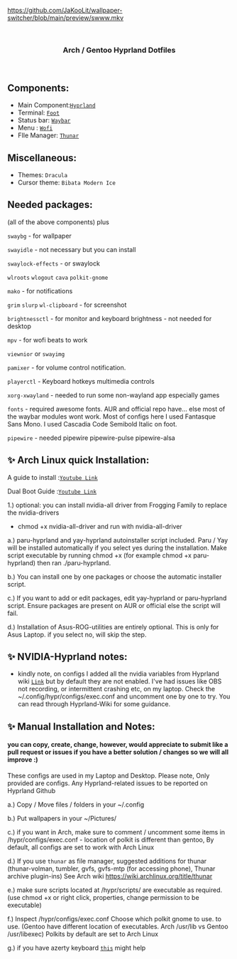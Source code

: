 https://github.com/JaKooLit/wallpaper-switcher/blob/main/preview/swww.mkv

<br>
<h3 align = "center"> Arch / Gentoo Hyprland Dotfiles</h3>
<br>

<img src="https://github.com/JaKooLit/Ja_HyprLanD-dots/blob/main/preview/Arch.png" alt="">

## Components:

- Main Component:[`Hyprland`](https://github.com/hyprwm/Hyprland)
- Terminal: [`Foot`](https://github.com/r-c-f/foot)
- Status bar: [`Waybar`](https://github.com/Alexays/Waybar)
- Menu : [`Wofi`](https://hg.sr.ht/~scoopta/wofi)
- FIle Manager: [`Thunar`](https://docs.xfce.org/xfce/thunar/start)

## Miscellaneous:

- Themes: `Dracula`
- Cursor theme: `Bibata Modern Ice`

## Needed packages:

(all of the above components) plus

`swaybg` - for wallpaper

`swayidle` - not necessary but you can install

`swaylock-effects` - or swaylock

`wlroots` `wlogout` `cava` `polkit-gnome`

`mako` - for notifications

`grim` `slurp` `wl-clipboard` - for screenshot

`brightnessctl`  - for monitor and keyboard brightness - not needed for desktop

`mpv` - for wofi beats to work

`viewnior` or `swayimg`  

`pamixer` - for volume control notification. 

`playerctl` - Keyboard hotkeys multimedia controls

`xorg-xwayland` - needed to run some non-wayland app especially games

`fonts` - required awesome fonts. AUR and official repo have... else most of the waybar modules wont work. Most of configs here I used Fantasque Sans Mono. I used Cascadia Code Semibold Italic on foot.

`pipewire` - needed pipewire pipewire-pulse pipewire-alsa


## ✨ Arch Linux quick Installation:

A guide to install :[`Youtube Link`](https://youtu.be/_deaeSU1WK8)

Dual Boot Guide :[`Youtube Link`](https://www.youtube.com/watch?v=ADYqS8psSJ0)

1.) optional: you can install nvidia-all driver from Frogging Family to replace the nvidia-drivers 
 - chmod +x nvidia-all-driver and run with nvidia-all-driver

a.) paru-hyprland and yay-hyprland autoinstaller script included. Paru / Yay will be installed automatically if you select yes during the installation. 
Make script executable by running chmod +x (for example chmod +x paru-hyprland) then ran ./paru-hyprland.

b.) You can install one by one packages or choose the automatic installer script.

c.) If you want to add or edit packages, edit yay-hyprland or paru-hyprland script. Ensure packages are present on AUR or official else the script will fail.

d.) Installation of Asus-ROG-utilities are entirely optional. This is only for Asus Laptop. if you select no, will skip the step.

## ✨ NVIDIA-Hyprland notes:
- kindly note, on configs I added all the nvidia variables from Hyprland wiki [`Link`](https://wiki.hyprland.org/Nvidia/) but by default they are not enabled. I've had issues like OBS not recording, or intermittent crashing etc, on my laptop. Check the ~/.config/hypr/configs/exec.conf and uncomment one by one to try. You can read through Hyprland-Wiki for some guidance.

## ✨ Manual Installation and Notes: 
#### you can copy, create, change, however, would appreciate to submit like a pull request or issues if you have a better solution / changes so we will all improve :)

These configs are used in my Laptop and Desktop. 
Please note, Only provided are configs. Any Hyprland-related issues to be reported on Hyprland Github

a.) Copy / Move files / folders in your ~/.config

b.) Put wallpapers in your ~/Pictures/

c.) if you want in Arch, make sure to comment / uncomment some items in /hypr/configs/exec.conf - location of polkit is different than gentoo, By default, all configs are set to work with Arch Linux

d.) If you use `thunar` as file manager, suggested additions for thunar (thunar-volman, tumbler, gvfs, gvfs-mtp (for accessing phone), Thunar archive plugin-ins) See Arch wiki https://wiki.archlinux.org/title/thunar

e.) make sure scripts located at /hypr/scripts/ are executable as required. (use chmod +x or right click, properties, change permission to be executable)

f.) Inspect /hypr/configs/exec.conf Choose which polkit gnome to use. to use. (Gentoo have different location of executables. Arch /usr/lib vs Gentoo /usr/libexec) Polkits by default are set to Arch Linux

g.) if you have azerty keyboard [`this`](https://github.com/swaywm/sway/issues/1460?fbclid=IwAR1C8VcY_wWbGhXvT-5ApjJCQuJoJzhOVor6o5fdn0Nj1c6bD9JXoQAPQIg) might help
